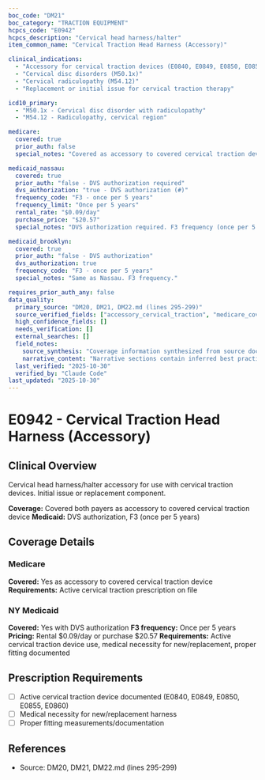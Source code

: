 ```yaml
---
boc_code: "DM21"
boc_category: "TRACTION EQUIPMENT"
hcpcs_code: "E0942"
hcpcs_description: "Cervical head harness/halter"
item_common_name: "Cervical Traction Head Harness (Accessory)"

clinical_indications:
  - "Accessory for cervical traction devices (E0840, E0849, E0850, E0855, E0860)"
  - "Cervical disc disorders (M50.1x)"
  - "Cervical radiculopathy (M54.12)"
  - "Replacement or initial issue for cervical traction therapy"

icd10_primary:
  - "M50.1x - Cervical disc disorder with radiculopathy"
  - "M54.12 - Radiculopathy, cervical region"

medicare:
  covered: true
  prior_auth: false
  special_notes: "Covered as accessory to covered cervical traction device. Requires active cervical traction prescription on file."

medicaid_nassau:
  covered: true
  prior_auth: "false - DVS authorization required"
  dvs_authorization: "true - DVS authorization (#)"
  frequency_code: "F3 - once per 5 years"
  frequency_limit: "Once per 5 years"
  rental_rate: "$0.09/day"
  purchase_price: "$20.57"
  special_notes: "DVS authorization required. F3 frequency (once per 5 years). Rental $0.09/day or purchase $20.57. Documentation: active cervical traction device use, medical necessity for new/replacement harness, proper fitting documented."

medicaid_brooklyn:
  covered: true
  prior_auth: "false - DVS authorization"
  dvs_authorization: true
  frequency_code: "F3 - once per 5 years"
  special_notes: "Same as Nassau. F3 frequency."

requires_prior_auth_any: false
data_quality:
  primary_source: "DM20, DM21, DM22.md (lines 295-299)"
  source_verified_fields: ["accessory_cervical_traction", "medicare_covered_accessory", "medicaid_dvs", "f3_once_per_5years", "rental_0.09_day", "purchase_20.57"]
  high_confidence_fields: []
  needs_verification: []
  external_searches: []
  field_notes:
    source_synthesis: "Coverage information synthesized from source document"
    narrative_content: "Narrative sections contain inferred best practices and typical coverage patterns"
  last_verified: "2025-10-30"
  verified_by: "Claude Code"
last_updated: "2025-10-30"
---
```


# E0942 - Cervical Traction Head Harness (Accessory)

## Clinical Overview
Cervical head harness/halter accessory for use with cervical traction devices. Initial issue or replacement component.

**Coverage:** Covered both payers as accessory to covered cervical traction device
**Medicaid:** DVS authorization, F3 (once per 5 years)

## Coverage Details

### Medicare
**Covered:** Yes as accessory to covered cervical traction device
**Requirements:** Active cervical traction prescription on file

### NY Medicaid
**Covered:** Yes with DVS authorization
**F3 frequency:** Once per 5 years
**Pricing:** Rental $0.09/day or purchase $20.57
**Requirements:** Active cervical traction device use, medical necessity for new/replacement, proper fitting documented

## Prescription Requirements
- [ ] Active cervical traction device documented (E0840, E0849, E0850, E0855, E0860)
- [ ] Medical necessity for new/replacement harness
- [ ] Proper fitting measurements/documentation

## References
- Source: DM20, DM21, DM22.md (lines 295-299)
